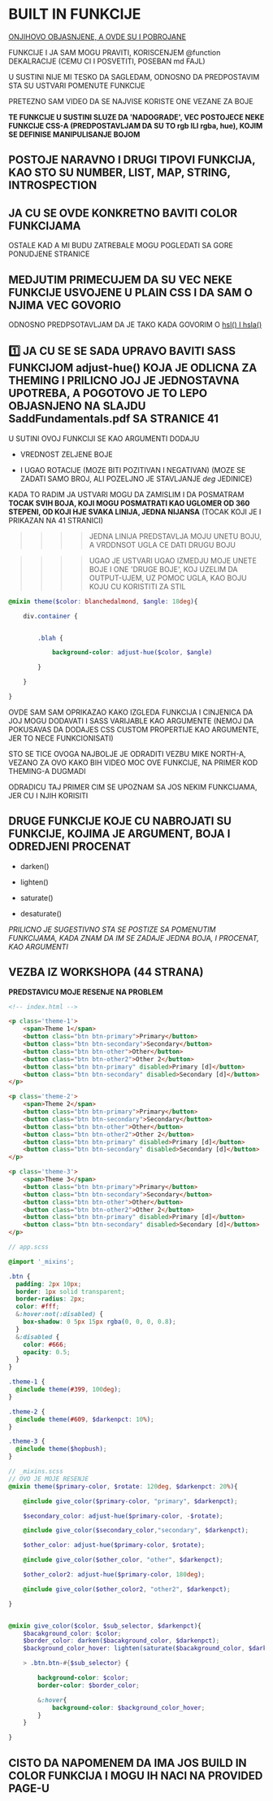 # BUILT IN FUNKCIJE

[ONJIHOVO OBJASNJENE, A OVDE SU I POBROJANE](https://sass-lang.com/documentation/functions)

FUNKCIJE I JA SAM MOGU PRAVITI, KORISCENJEM @function DEKALRACIJE (CEMU CI I POSVETITI, POSEBAN md FAJL)

U SUSTINI NIJE MI TESKO DA SAGLEDAM, ODNOSNO DA PREDPOSTAVIM STA SU USTVARI POMENUTE FUNKCIJE

PRETEZNO SAM VIDEO DA SE NAJVISE KORISTE ONE VEZANE ZA BOJE

**TE FUNKCIJE U SUSTINI SLUZE DA 'NADOGRADE', VEC POSTOJECE NEKE FUNKCIJE CSS-A (PREDPOSTAVLJAM DA SU TO rgb ILI rgba, hue), KOJIM SE DEFINISE MANIPULISANJE BOJOM**

## POSTOJE NARAVNO I DRUGI TIPOVI FUNKCIJA, KAO STO SU NUMBER, LIST, MAP, STRING, INTROSPECTION

## JA CU SE OVDE KONKRETNO BAVITI COLOR FUNKCIJAMA

OSTALE KAD A MI BUDU ZATREBALE MOGU POGLEDATI SA GORE PONUDJENE STRANICE

## MEDJUTIM PRIMECUJEM DA SU VEC NEKE FUNKCIJE USVOJENE U PLAIN CSS I DA SAM O NJIMA VEC GOVORIO

ODNOSNO PREDPSOTAVLJAM DA JE TAKO KADA GOVORIM O [hsl() I hsla()](https://github.com/Rade58/apis_trying_out_and_practicing/blob/master/css_in_dept/3.%20COLORS%20I%20APPEARANCE/1.%20COLORS.md#hslhsla-notation)

## :one: JA CU SE SE SADA UPRAVO BAVITI SASS FUNKCIJOM adjust-hue() KOJA JE ODLICNA ZA THEMING I PRILICNO JOJ JE JEDNOSTAVNA UPOTREBA, A POGOTOVO JE TO LEPO OBJASNJENO NA SLAJDU SaddFundamentals.pdf SA STRANICE 41

U SUTINI OVOJ FUNKCIJI SE KAO ARGUMENTI DODAJU

- VREDNOST ZELJENE BOJE

- I UGAO ROTACIJE (MOZE BITI POZITIVAN I NEGATIVAN) (MOZE SE ZADATI SAMO BROJ, ALI POZELJNO JE STAVLJANJE *deg* JEDINICE)

KADA TO RADIM JA USTVARI MOGU DA ZAMISLIM I DA POSMATRAM **TOCAK SVIH BOJA, KOJI MOGU POSMATRATI KAO UGLOMER OD 360 STEPENI, OD KOJI HJE SVAKA LINIJA, JEDNA NIJANSA** (TOCAK KOJI JE I PRIKAZAN NA 41 STRANICI)

>>>> JEDNA LINIJA PREDSTAVLJA MOJU UNETU BOJU, A VRDDNSOT UGLA CE DATI DRUGU BOJU

>>>> UGAO JE USTVARI UGAO IZMEDJU MOJE UNETE BOJE I ONE 'DRUGE BOJE', KOJ UZELIM DA OUTPUT-UJEM, UZ POMOC UGLA, KAO BOJU KOJU CU KORISTITI ZA STIL

```scss
@mixin theme($color: blanchedalmond, $angle: 18deg){

    div.container {


        .blah {

            background-color: adjust-hue($color, $angle)

        }

    }

}
```

OVDE SAM SAM OPRIKAZAO KAKO IZGLEDA FUNKCIJA I CINJENICA DA JOJ MOGU DODAVATI I SASS VARIJABLE KAO ARGUMENTE (NEMOJ DA POKUSAVAS DA DODAJES CSS CUSTOM PROPERTIJE KAO ARGUMENTE, JER TO NECE FUNKCIONISATI)

STO SE TICE OVOGA NAJBOLJE JE ODRADITI VEZBU MIKE NORTH-A, VEZANO ZA OVO KAKO BIH VIDEO MOC OVE FUNKCIJE, NA PRIMER KOD THEMING-A DUGMADI

ODRADICU TAJ PRIMER CIM SE UPOZNAM SA JOS NEKIM FUNKCIJAMA, JER CU I NJIH KORISITI

## DRUGE FUNKCIJE KOJE CU NABROJATI SU FUNKCIJE, KOJIMA JE ARGUMENT, BOJA I ODREDJENI PROCENAT

- darken()

- lighten()

- saturate()

- desaturate()

*PRILICNO JE SUGESTIVNO STA SE POSTIZE SA POMENUTIM FUNKCIJAMA, KADA ZNAM DA IM SE ZADAJE JEDNA BOJA, I PROCENAT, KAO ARGUMENTI*

## VEZBA IZ WORKSHOPA (44 STRANA)

**PREDSTAVICU MOJE RESENJE NA PROBLEM**

```html
<!-- index.html -->

<p class='theme-1'>
    <span>Theme 1</span>
    <button class="btn btn-primary">Primary</button>
    <button class="btn btn-secondary">Secondary</button>
    <button class="btn btn-other">Other</button>
    <button class="btn btn-other2">Other 2</button>
    <button class="btn btn-primary" disabled>Primary [d]</button>
    <button class="btn btn-secondary" disabled>Secondary [d]</button>
</p>

<p class='theme-2'>
    <span>Theme 2</span>
    <button class="btn btn-primary">Primary</button>
    <button class="btn btn-secondary">Secondary</button>
    <button class="btn btn-other">Other</button>
    <button class="btn btn-other2">Other 2</button>
    <button class="btn btn-primary" disabled>Primary [d]</button>
    <button class="btn btn-secondary" disabled>Secondary [d]</button>
</p>

<p class='theme-3'>
    <span>Theme 3</span>
    <button class="btn btn-primary">Primary</button>
    <button class="btn btn-secondary">Secondary</button>
    <button class="btn btn-other">Other</button>
    <button class="btn btn-other2">Other 2</button>
    <button class="btn btn-primary" disabled>Primary [d]</button>
    <button class="btn btn-secondary" disabled>Secondary [d]</button>
</p>
```

```scss
// app.scss

@import '_mixins';

.btn {
  padding: 2px 10px;
  border: 1px solid transparent;
  border-radius: 2px;
  color: #fff;
  &:hover:not(:disabled) {
    box-shadow: 0 5px 15px rgba(0, 0, 0, 0.8);
  }
  &:disabled {
    color: #666;
    opacity: 0.5;
  }
}

.theme-1 {
  @include theme(#399, 100deg);
}

.theme-2 {
  @include theme(#609, $darkenpct: 10%);
}

.theme-3 {
  @include theme($hopbush);
}
```

```scss
// _mixins.scss
// OVO JE MOJE RESENJE
@mixin theme($primary-color, $rotate: 120deg, $darkenpct: 20%){

    @include give_color($primary-color, "primary", $darkenpct);

    $secondary_color: adjust-hue($primary-color, -$rotate);

    @include give_color($secondary_color,"secondary", $darkenpct);

    $other_color: adjust-hue($primary-color, $rotate);

    @include give_color($other_color, "other", $darkenpct);

    $other_color2: adjust-hue($primary-color, 180deg);

    @include give_color($other_color2, "other2", $darkenpct);

}


@mixin give_color($color, $sub_selector, $darkenpct){
    $bacakground_color: $color;
    $border_color: darken($bacakground_color, $darkenpct);
    $background_color_hover: lighten(saturate($bacakground_color, $darkenpct), 10%);

    > .btn.btn-#{$sub_selector} {

        background-color: $color;
        border-color: $border_color;

        &:hover{
            background-color: $background_color_hover;
        }
    }

}


```

## CISTO DA NAPOMENEM DA IMA JOS BUILD IN COLOR FUNKCIJA I MOGU IH NACI NA PROVIDED PAGE-U
